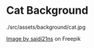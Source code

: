 # Cat Background

./src/assets/background/cat.jpg

<a href="https://www.freepik.com/free-vector/cats-pattern-design_1126443.htm#query=cat%20pattern&position=42&from_view=keyword">Image by saidi21ns</a> on Freepik